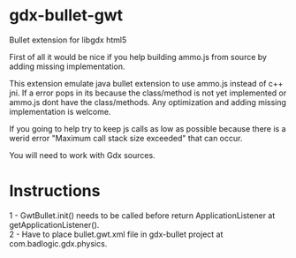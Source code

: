 # gdx-bullet-gwt
Bullet extension for libgdx html5

First of all it would be nice if you help building ammo.js from source by adding missing implementation.  

This extension emulate java bullet extension to use ammo.js instead of c++ jni. If a error pops in its because the class/method is not yet implemented or ammo.js dont have the class/methods. Any optimization and adding missing implementation is welcome. 

If you going to help try to keep js calls as low as possible because there is a werid error "Maximum call stack size exceeded" that can occur. 

You will need to work with Gdx sources.

# Instructions
1 - GwtBullet.init() needs to be called before return ApplicationListener at getApplicationListener().  
2 - Have to place bullet.gwt.xml file in gdx-bullet project at com.badlogic.gdx.physics.
